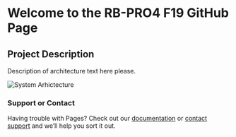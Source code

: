 # Welcome to the RB-PRO4 F19 GitHub Page

## Project Description
Description of architecture text here please.

![System Arhictecture](https://i.imgur.com/ozbbVL8.png)

### Support or Contact

Having trouble with Pages? Check out our [documentation](https://help.github.com/categories/github-pages-basics/) or [contact support](https://github.com/contact) and we’ll help you sort it out.
